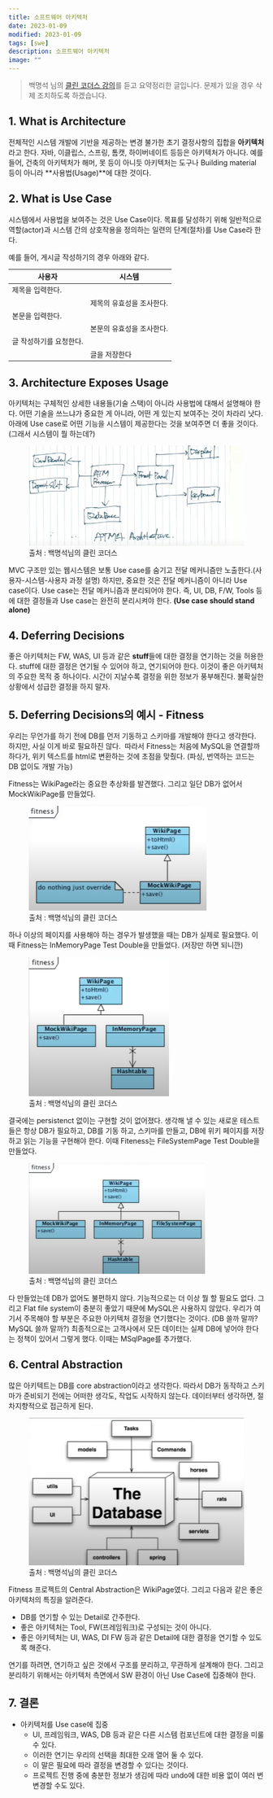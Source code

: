 ```yaml
---
title: 소프트웨어 아키텍처
date: 2023-01-09
modified: 2023-01-09
tags: [swe]
description: 소프트웨어 아키텍처
image: ""
---
```


> 백명석 님의 [클린 코더스 강의](https://www.youtube.com/user/codetemplate/videos)를 듣고 요약정리한 글입니다. 문제가 있을 경우 삭제 조치하도록 하겠습니다.

## 1. What is Architecture

전체적인 시스템 개발에 기반을 제공하는 변경 불가한 초기 결정사항의 집합을 **아키텍처**라고 한다. 자바, 이클립스, 스프링, 톰캣, 하이버네이트 등등은 아키텍처가 아니다. 예를 들어, 건축의 아키텍처가 해머, 못 등이 아니듯 아키텍처는 도구나 Building material 등이 아니라 **사용법(Usage)**에 대한 것이다.

## 2. What is Use Case

시스템에서 사용법을 보여주는 것은 Use Case이다. 목표를 달성하기 위해 일반적으로 역할(actor)과 시스템 간의 상호작용을 정의하는 일련의 단계(절차)를 Use Case라 한다.

예를 들어, 게시글 작성하기의 경우 아래와 같다.

| 사용자 | 시스템 |
| --- | --- |
| 제목을 입력한다. |   |
|   | 제목의 유효성을 조사한다. |
| 본문을 입력한다. |   |
|   | 본문의 유효성을 조사한다. |
| 글 작성하기를 요청한다. |   |
|   | 글을 저장한다 |

## 3. Architecture Exposes Usage

아키텍처는 구체적인 상세한 내용들(기술 스택)이 아니라 사용법에 대해서 설명해야 한다. 어떤 기술을 쓰느냐가 중요한 게 아니라, 어떤 게 있는지 보여주는 것이 차라리 낫다. 아래에 Use case로 어떤 기능을 시스템이 제공한다는 것을 보여주면 더 좋을 것이다. (그래서 시스템이 뭘 하는데?)

<figure>
<img src="./img/part7-1.png" alt="shell">
<figcaption>출처 : 백명석님의 클린 코더스</figcaption>
</figure>

MVC 구조만 있는 웹시스템은 보통 Use case를 숨기고 전달 메커니즘만 노출한다.(사용자-시스템-사용자 과정 설명) 하지만, 중요한 것은 전달 메커니즘이 아니라 Use case이다. Use case는 전달 메커니즘과 분리되어야 한다. 즉, UI, DB, F/W, Tools 등에 대한 결정들과 Use case는 완전히 분리시켜야 한다. **(Use case should stand alone)**

## 4. Deferring Decisions

좋은 아키텍처는 FW, WAS, UI 등과 같은 **stuff**들에 대한 결정을 연기하는 것을 허용한다. stuff에 대한 결정은 연기될 수 있어야 하고, 연기되어야 한다. 이것이 좋은 아키텍처의 주요한 목적 중 하나이다. 시간이 지날수록 결정을 위한 정보가 풍부해진다. 불확실한 상황에서 성급한 결정을 하지 말자.

## 5. Deferring Decisions의 예시 - Fitness

우리는 무언가를 하기 전에 DB를 먼저 기동하고 스키마를 개발해야 한다고 생각한다. 하지만, 사실 이게 바로 필요하진 않다.  따라서 Fitness는 처음에 MySQL을 연결할까 하다가, 위키 텍스트를 html로 변환하는 것에 초점을 맞췄다. (파싱, 번역하는 코드는 DB 없이도 개발 가능)

Fitness는 WikiPage라는 중요한 추상화를 발견했다. 그리고 일단 DB가 없어서 MockWikiPage를 만들었다. 

<figure>
<img src="./img/part7-2.png" alt="shell">
<figcaption>출처 : 백명석님의 클린 코더스</figcaption>
</figure>


하나 이상의 페이지를 사용해야 하는 경우가 발생했을 때는 DB가 실제로 필요했다. 이때 Fitness는 InMemoryPage Test Double을 만들었다. (저장만 하면 되니깐)

<figure>
<img src="./img/part7-3.png" alt="shell">
<figcaption>출처 : 백명석님의 클린 코더스</figcaption>
</figure>

결국에는 persistenct 없이는 구현할 것이 없어졌다. 생각해 낼 수 있는 새로운 테스트들은 항상 DB가 필요하고, DB를 기동 하고, 스키마를 만들고, DB에 위키 페이지를 저장하고 읽는 기능을 구현해야 한다. 이때 Fiteness는 FileSystemPage Test Double을 만들었다.

<figure>
<img src="./img/part7-4.png" alt="shell">
<figcaption>출처 : 백명석님의 클린 코더스</figcaption>
</figure>

다 만들었는데 DB가 없어도 불편하지 않다. 기능적으로는 더 이상 뭘 할 필요도 없다. 그리고 Flat file system이 충분히 좋았기 때문에 MySQL은 사용하지 않았다. 우리가 여기서 주목해야 할 부분은 주요한 아키텍처 결정을 연기했다는 것이다. (DB 쓸까 말까? MySQL 쓸까 말까?) 최종적으로는 고객사에서 모든 데이터는 실제 DB에 넣어야 한다는 정책이 있어서 그렇게 했다. 이때는 MSqlPage를 추가했다.

## 6. Central Abstraction

많은 아키텍트는 DB를 core abstraction이라고 생각한다. 따라서 DB가 동작하고 스키마가 준비되기 전에는 어떠한 생각도, 작업도 시작하지 않는다. 데이터부터 생각하면, 절차지향적으로 접근하게 된다.

<figure>
<img src="./img/part7-5.png" alt="shell">
<figcaption>출처 : 백명석님의 클린 코더스</figcaption>
</figure>

Fitness 프로젝트의 Central Abstraction은 WikiPage였다. 그리고 다음과 같은 좋은 아키텍처의 특징을 알려준다.

-   DB를 연기할 수 있는 Detail로 간주한다.
-   좋은 아키텍처는 Tool, FW(프레임워크)로 구성되는 것이 아니다.
-   좋은 아키텍처는 UI, WAS, DI FW 등과 같은 Detail에 대한 결정을 연기할 수 있도록 해준다.

연기를 하려면, 연기하고 싶은 것에서 구조를 분리하고, 무관하게 설계해야 한다. 그리고 분리하기 위해서는 아키텍처 측면에서 SW 환경이 아닌 Use Case에 집중해야 한다.

## 7. 결론

-   아키텍처를 Use case에 집중
    -   UI, 프레임워크, WAS, DB 등과 같은 다른 시스템 컴포넌트에 대한 결정을 미룰 수 있다.
    -   이러한 연기는 우리의 선택을 최대한 오래 열어 둘 수 있다.
    -   이 말은 필요에 따라 결정을 변경할 수 있다는 것이다.
    -   프로젝트 진행 중에 충분한 정보가 생김에 따라 undo에 대한 비용 없이 여러 번 변경할 수도 있다.